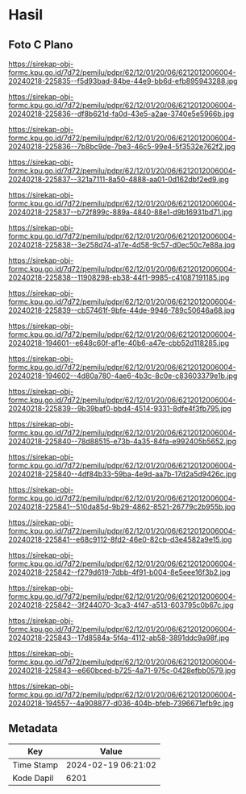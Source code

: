 # Hasil

## Foto C Plano

https://sirekap-obj-formc.kpu.go.id/7d72/pemilu/pdpr/62/12/01/20/06/6212012006004-20240218-225835--f5d93bad-84be-44e9-bb6d-efb895943288.jpg

https://sirekap-obj-formc.kpu.go.id/7d72/pemilu/pdpr/62/12/01/20/06/6212012006004-20240218-225836--df8b621d-fa0d-43e5-a2ae-3740e5e5966b.jpg

https://sirekap-obj-formc.kpu.go.id/7d72/pemilu/pdpr/62/12/01/20/06/6212012006004-20240218-225836--7b8bc9de-7be3-46c5-99e4-5f3532e762f2.jpg

https://sirekap-obj-formc.kpu.go.id/7d72/pemilu/pdpr/62/12/01/20/06/6212012006004-20240218-225837--321a7111-8a50-4888-aa01-0d162dbf2ed9.jpg

https://sirekap-obj-formc.kpu.go.id/7d72/pemilu/pdpr/62/12/01/20/06/6212012006004-20240218-225837--b72f899c-889a-4840-88e1-d9b16931bd71.jpg

https://sirekap-obj-formc.kpu.go.id/7d72/pemilu/pdpr/62/12/01/20/06/6212012006004-20240218-225838--3e258d74-a17e-4d58-9c57-d0ec50c7e88a.jpg

https://sirekap-obj-formc.kpu.go.id/7d72/pemilu/pdpr/62/12/01/20/06/6212012006004-20240218-225838--11908298-eb38-44f1-9985-c41087191185.jpg

https://sirekap-obj-formc.kpu.go.id/7d72/pemilu/pdpr/62/12/01/20/06/6212012006004-20240218-225839--cb57461f-9bfe-44de-9946-789c50646a68.jpg

https://sirekap-obj-formc.kpu.go.id/7d72/pemilu/pdpr/62/12/01/20/06/6212012006004-20240218-194601--e648c60f-af1e-40b6-a47e-cbb52d118285.jpg

https://sirekap-obj-formc.kpu.go.id/7d72/pemilu/pdpr/62/12/01/20/06/6212012006004-20240218-194602--4d80a780-4ae6-4b3c-8c0e-c83603379e1b.jpg

https://sirekap-obj-formc.kpu.go.id/7d72/pemilu/pdpr/62/12/01/20/06/6212012006004-20240218-225839--9b39baf0-bbd4-4514-9331-8dfe4f3fb795.jpg

https://sirekap-obj-formc.kpu.go.id/7d72/pemilu/pdpr/62/12/01/20/06/6212012006004-20240218-225840--78d88515-e73b-4a35-84fa-e992405b5652.jpg

https://sirekap-obj-formc.kpu.go.id/7d72/pemilu/pdpr/62/12/01/20/06/6212012006004-20240218-225840--4df84b33-59ba-4e9d-aa7b-17d2a5d9426c.jpg

https://sirekap-obj-formc.kpu.go.id/7d72/pemilu/pdpr/62/12/01/20/06/6212012006004-20240218-225841--510da85d-9b29-4862-8521-26779c2b955b.jpg

https://sirekap-obj-formc.kpu.go.id/7d72/pemilu/pdpr/62/12/01/20/06/6212012006004-20240218-225841--e68c9112-8fd2-46e0-82cb-d3e4582a9e15.jpg

https://sirekap-obj-formc.kpu.go.id/7d72/pemilu/pdpr/62/12/01/20/06/6212012006004-20240218-225842--f279d619-7dbb-4f91-b004-8e5eee16f3b2.jpg

https://sirekap-obj-formc.kpu.go.id/7d72/pemilu/pdpr/62/12/01/20/06/6212012006004-20240218-225842--3f244070-3ca3-4f47-a513-603795c0b67c.jpg

https://sirekap-obj-formc.kpu.go.id/7d72/pemilu/pdpr/62/12/01/20/06/6212012006004-20240218-225843--17d8584a-5f4a-4112-ab58-3891ddc9a98f.jpg

https://sirekap-obj-formc.kpu.go.id/7d72/pemilu/pdpr/62/12/01/20/06/6212012006004-20240218-225843--e660bced-b725-4a71-975c-0428efbb0579.jpg

https://sirekap-obj-formc.kpu.go.id/7d72/pemilu/pdpr/62/12/01/20/06/6212012006004-20240218-194557--4a908877-d036-404b-bfeb-7396671efb9c.jpg


## Metadata

| Key        | Value               |
| ---------- | ------------------- |
| Time Stamp | 2024-02-19 06:21:02 |
| Kode Dapil | 6201                |



